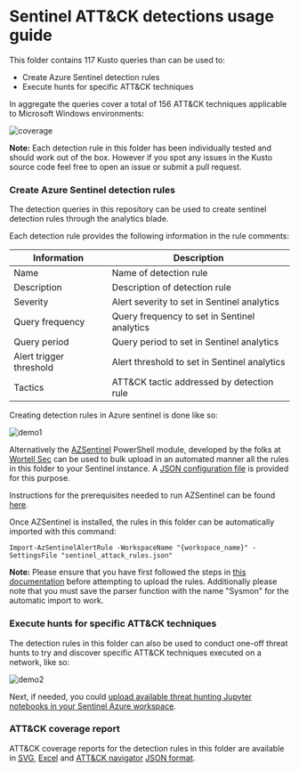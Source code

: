 Sentinel ATT&CK detections usage guide
===

This folder contains 117 Kusto queries than can be used to:

- Create Azure Sentinel detection rules
- Execute hunts for specific ATT&CK techniques

In aggregate the queries cover a total of 156 ATT&CK techniques applicable to Microsoft Windows environments:

![coverage](https://github.com/BlueTeamToolkit/sentinel-attack/blob/master/docs/sentinel_attack_coverage.JPG)

**Note:** Each detection rule in this folder has been individually tested and should work out of the box. However if you spot any issues in the Kusto source code feel free to open an issue or submit a pull request.

### Create Azure Sentinel detection rules

The detection queries in this repository can be used to create sentinel detection rules through the analytics blade.

Each detection rule provides the following information in the rule comments:

| Information               | Description                                    |
| ------------------------- | ---------------------------------------------- |
| Name                      | Name of detection rule                         |
| Description               | Description of detection rule                  |
| Severity                  | Alert severity to set in Sentinel analytics    |
| Query frequency           | Query frequency to set in Sentinel analytics   |
| Query period              | Query period to set in Sentinel analytics      |
| Alert trigger threshold   | Alert threshold to set in Sentinel analytics   |
| Tactics                   | ATT&CK tactic addressed by detection rule      |

Creating detection rules in Azure sentinel is done like so:

![demo1](https://github.com/BlueTeamToolkit/sentinel-attack/blob/master/docs/upload-detection-rules.gif)

Alternatively the [AZSentinel](https://github.com/wortell/AZSentinel) PowerShell module, developed by the folks at [Wortell Sec](https://security.wortell.nl/) can be used to bulk upload in an automated manner all the rules in this folder to your Sentinel instance. A [JSON configuration file](https://github.com/BlueTeamToolkit/sentinel-attack/blob/master/detections/sentinel_attack_rules.json) is provided for this purpose.

Instructions for the prerequisites needed to run AZSentinel can be found [here](https://github.com/wortell/AZSentinel/wiki#getting-started).

Once AZSentinel is installed, the rules in this folder can be automatically imported with this command:

    Import-AzSentinelAlertRule -WorkspaceName "{workspace_name}" -SettingsFile "sentinel_attack_rules.json"

**Note:** Please ensure that you have first followed the steps in [this documentation](https://github.com/BlueTeamLabs/sentinel-attack/blob/master/guides/Sysmon-onboarding-quickstart.md) before attempting to upload the rules. Additionally please note that you must save the parser function with the name "Sysmon" for the automatic import to work.

### Execute hunts for specific ATT&CK techniques

The detection rules in this folder can also be used to conduct one-off threat hunts to try and discover specific ATT&CK techniques executed on a network, like so:

![demo2](https://github.com/BlueTeamToolkit/sentinel-attack/blob/master/docs/execute-hunts.gif)

Next, if needed, you could [upload available threat hunting Jupyter notebooks in your Sentinel Azure workspace](https://github.com/BlueTeamToolkit/sentinel-attack/blob/master/hunting/README.md).

### ATT&CK coverage report
ATT&CK coverage reports for the detection rules in this folder are available in [SVG](https://github.com/BlueTeamToolkit/sentinel-attack/blob/master/docs/sentinel_attack_coverage.svg), [Excel](https://github.com/BlueTeamToolkit/sentinel-attack/blob/master/docs/sentinel_attack_coverage.xlsx) and [ATT&CK navigator](https://mitre-attack.github.io/attack-navigator/enterprise/) [JSON format](https://github.com/BlueTeamToolkit/sentinel-attack/blob/master/docs/sentinel_attack_coverage.json).
